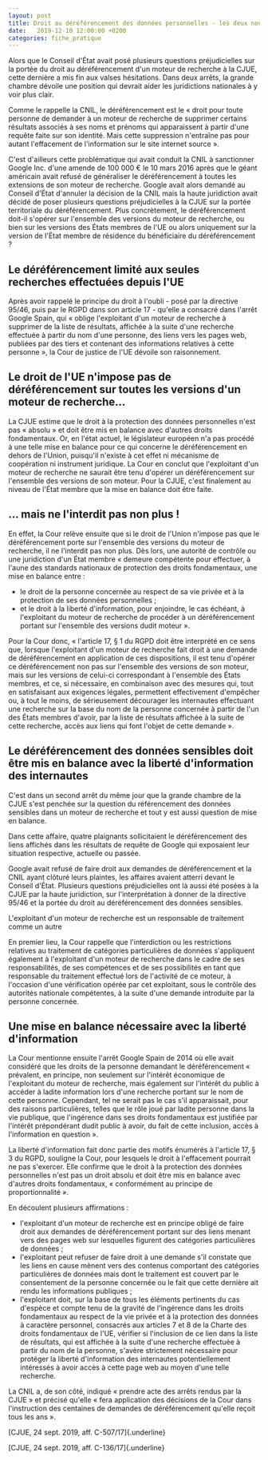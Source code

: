 ```yaml
---
layout: post
title: Droit au déréférencement des données personnelles - les deux nouveaux arrêts de référence de la CJUE !
date:   2019-12-10 12:00:00 +0200
categories: fiche_pratique
---
```


Alors que le Conseil d'État avait posé plusieurs questions préjudicielles sur la portée du droit au déréférencement d'un moteur de recherche à la CJUE, cette dernière a mis fin aux valses hésitations. Dans deux arrêts, la grande chambre dévoile une position qui devrait aider les juridictions nationales à y voir plus clair.

Comme le rappelle la CNIL, le déréférencement est le « droit pour toute personne de demander à un moteur de recherche de supprimer certains résultats associés à ses noms et prénoms qui apparaissent à partir d'une requête faite sur son identité. Mais cette suppression n'entraîne pas pour autant l'effacement de l'information sur le site internet source ».

C'est d'ailleurs cette problématique qui avait conduit la CNIL à sanctionner Google Inc. d'une amende de 100 000 € le 10 mars 2016 après que le géant américain avait refusé de généraliser le déréférencement à toutes les extensions de son moteur de recherche. Google avait alors demandé au Conseil d'État d'annuler la décision de la CNIL mais la haute juridiction avait décidé de poser plusieurs questions préjudicielles à la CJUE sur la portée territoriale du déréférencement. Plus concrètement, le déréférencement doit-il s'opérer sur l'ensemble des versions du moteur de recherche, ou bien sur les versions des États membres de l'UE ou alors uniquement sur la version de l'État membre de résidence du bénéficiaire du déréférencement ?

## Le déréférencement limité aux seules recherches effectuées depuis l'UE

Après avoir rappelé le principe du droit à l'oubli - posé par la directive 95/46, puis par le RGPD dans son article 17 - qu'elle a consacré dans l'arrêt Google Spain, qui « oblige l'exploitant d'un moteur de recherche à supprimer de la liste de résultats, affichée à la suite d'une recherche effectuée à partir du nom d'une personne, des liens vers les pages web, publiées par des tiers et contenant des informations relatives à cette personne », la Cour de justice de l'UE dévoile son raisonnement.

## Le droit de l'UE n'impose pas de déréférencement sur toutes les versions d'un moteur de recherche...

La CJUE estime que le droit à la protection des données personnelles n'est pas « absolu » et doit être mis en balance avec d'autres droits fondamentaux. Or, en l'état actuel, le législateur européen n'a pas procédé à une telle mise en balance pour ce qui concerne le déréférencement en dehors de l'Union, puisqu'il n'existe à cet effet ni mécanisme de coopération ni instrument juridique. La Cour en conclut que l'exploitant d'un moteur de recherche ne saurait être tenu d'opérer un déréférencement sur l'ensemble des versions de son moteur. Pour la CJUE, c'est finalement au niveau de l'État membre que la mise en balance doit être faite.

## ... mais ne l'interdit pas non plus !

En effet, la Cour relève ensuite que si le droit de l'Union n'impose pas que le déréférencement porte sur l'ensemble des versions du moteur de recherche, il ne l'interdit pas non plus. Dès lors, une autorité de contrôle ou une juridiction d'un État membre « demeure compétente pour effectuer, à l'aune des standards nationaux de protection des droits fondamentaux, une mise en balance entre :

- le droit de la personne concernée au respect de sa vie privée et à la protection de ses données personnelles ;
- et le droit à la liberté d'information, pour enjoindre, le cas échéant, à l'exploitant du moteur de recherche de procéder à un déréférencement portant sur l'ensemble des versions dudit moteur ».

Pour la Cour donc, « l'article 17, § 1 du RGPD doit être interprété en ce sens que, lorsque l'exploitant d'un moteur de recherche fait droit à une demande de déréférencement en application de ces dispositions, il est tenu d'opérer ce déréférencement non pas sur l'ensemble des versions de son moteur, mais sur les versions de celui-ci correspondant à l'ensemble des États membres, et ce, si nécessaire, en combinaison avec des mesures qui, tout en satisfaisant aux exigences légales, permettent effectivement d'empêcher ou, à tout le moins, de sérieusement décourager les internautes effectuant une recherche sur la base du nom de la personne concernée à partir de l'un des États membres d'avoir, par la liste de résultats affichée à la suite de cette recherche, accès aux liens qui font l'objet de cette demande ».

## Le déréférencement des données sensibles doit être mis en balance avec la liberté d'information des internautes

C'est dans un second arrêt du même jour que la grande chambre de la CJUE s'est penchée sur la question du référencement des données sensibles dans un moteur de recherche et tout y est aussi question de mise en balance.

Dans cette affaire, quatre plaignants sollicitaient le déréférencement des liens affichés dans les résultats de requête de Google qui exposaient leur situation respective, actuelle ou passée.

Google avait refusé de faire droit aux demandes de déréférencement et la CNIL ayant clôturé leurs plaintes, les affaires avaient atterri devant le Conseil d'État. Plusieurs questions préjudicielles ont là aussi été posées à la CJUE par la haute juridiction, sur l'interprétation à donner de la directive 95/46 et la portée du droit au déréférencement des données sensibles.

L'exploitant d'un moteur de recherche est un responsable de traitement comme un autre

En premier lieu, la Cour rappelle que l'interdiction ou les restrictions relatives au traitement de catégories particulières de données s'appliquent également à l'exploitant d'un moteur de recherche dans le cadre de ses responsabilités, de ses compétences et de ses possibilités en tant que responsable du traitement effectué lors de l'activité de ce moteur, à l'occasion d'une vérification opérée par cet exploitant, sous le contrôle des autorités nationale compétentes, à la suite d'une demande introduite par la personne concernée.

## Une mise en balance nécessaire avec la liberté d'information

La Cour mentionne ensuite l'arrêt Google Spain de 2014 où elle avait considéré que les droits de la personne demandant le déréférencement « prévalent, en principe, non seulement sur l'intérêt économique de l'exploitant du moteur de recherche, mais également sur l'intérêt du public à accéder à ladite information lors d'une recherche portant sur le nom de cette personne. Cependant, tel ne serait pas le cas s'il apparaissait, pour des raisons particulières, telles que le rôle joué par ladite personne dans la vie publique, que l'ingérence dans ses droits fondamentaux est justifiée par l'intérêt prépondérant dudit public à avoir, du fait de cette inclusion, accès à l'information en question ».

La liberté d'information fait donc partie des motifs énumérés à l'article 17, § 3 du RGPD, souligne la Cour, pour lesquels le droit à l'effacement pourrait ne pas s'exercer. Elle confirme que le droit à la protection des données personnelles n'est pas un droit absolu et doit être mis en balance avec d'autres droits fondamentaux, « conformément au principe de proportionnalité ».

En découlent plusieurs affirmations :

- l'exploitant d'un moteur de recherche est en principe obligé de faire droit aux demandes de déréférencement portant sur des liens menant vers des pages web sur lesquelles figurent des catégories particulières de données ;
- l'exploitant peut refuser de faire droit à une demande s'il constate que les liens en cause mènent vers des contenus comportant des catégories particulières de données mais dont le traitement est couvert par le consentement de la personne concernée ou le fait que cette dernière ait rendu les informations publiques ;
- l'exploitant doit, sur la base de tous les éléments pertinents du cas d'espèce et compte tenu de la gravité de l'ingérence dans les droits fondamentaux au respect de la vie privée et à la protection des données à caractère personnel, consacrés aux articles 7 et 8 de la Charte des droits fondamentaux de l'UE, vérifier si l'inclusion de ce lien dans la liste de résultats, qui est affichée à la suite d'une recherche effectuée à partir du nom de la personne, s'avère strictement nécessaire pour protéger la liberté d'information des internautes potentiellement intéressés à avoir accès à cette page web au moyen d'une telle recherche.

La CNIL a, de son côté, indiqué « prendre acte des arrêts rendus par la CJUE » et précisé qu'elle « fera application des décisions de la Cour dans l'instruction des centaines de demandes de déréférencement qu'elle reçoit tous les ans ».

[CJUE, 24 sept. 2019, aff. C-507/17]{.underline}

[CJUE, 24 sept. 2019, aff. C-136/17]{.underline}
